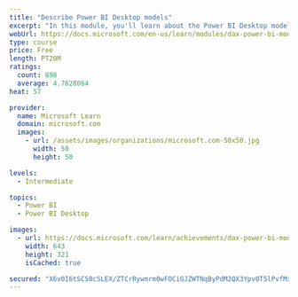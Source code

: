 ```yaml
---
title: "Describe Power BI Desktop models"
excerpt: "In this module, you'll learn about the Power BI Desktop model structure, star schema design basics, analytics queries, and report visual configuration. This module provides a strong foundation on which you can learn to optimize model designs and add model calculations."
webUrl: https://docs.microsoft.com/en-us/learn/modules/dax-power-bi-models/
type: course
price: Free
length: PT20M
ratings:
  count: 898
  average: 4.7628064
heat: 57

provider:
  name: Microsoft Learn
  domain: microsoft.com
  images:
    - url: /assets/images/organizations/microsoft.com-50x50.jpg
      width: 50
      height: 50

levels:
  - Intermediate

topics:
  - Power BI
  - Power BI Desktop

images:
  - url: https://docs.microsoft.com/learn/achievements/dax-power-bi-models-social.png
    width: 643
    height: 321
    isCached: true

secured: "X6v0I6tSCS0cSLEX/ZTCrRywmrm0wFOCiGJZWTNqByPdM2QX3Ypv0T5lPvfMxcDBxRpIuw0RJvDhf3KpNd3BwstDUkWtbcGcOsSKuNG8OzV2n1gbUDQYTZLO+8acJ6EcKOH3oam/2IERdzcQ19y8NZfQBtJkySuCA8QuEepaY1iED82BUOfo/aw45USXJggDKlvbIBDa+aYwmz5kZVN+4vg/KEJ9QMmJsVUz0pwK2BPzmsJi/bUUbflW7veHo52IKOcoVHYJ+lWttNDfEOVBNnHaUm2vUhygwmG47zC2a2AH75/5HTOvIxvEhTexcMMt29oNizysBZgzkjfo88G7FhtDyatKKUtRROHU2ZPjpiaOJ/WWSvRoVJUyIZFzLccK2EjNpPEpcoinVpc8gqbYKy0PTlTgN+rPmFW6D/Ci5go=;WlkeLTeeJp8CKSHQaCpgHA=="
---
```


